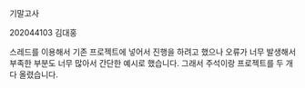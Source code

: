 기말고사


202044103 김대홍



스레드를 이용해서 기존 프로젝트에 넣어서 진행을 하려고 했으나 오류가 너무 발생해서 부족한 부분도 너무 많아서
간단한 예시로 했습니다. 그래서 주석이랑 프로젝트를 두 개 다 올렸습니다.
